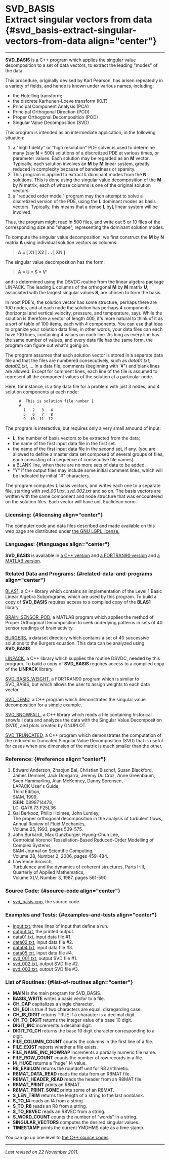 SVD\_BASIS\
Extract singular vectors from data {#svd_basis-extract-singular-vectors-from-data align="center"}
==================================

------------------------------------------------------------------------

**SVD\_BASIS** is a C++ program which applies the singular value
decomposition to a set of data vectors, to extract the leading "modes"
of the data.

This procedure, originally devised by Karl Pearson, has arisen
repeatedly in a variety of fields, and hence is known under various
names, including:

-   the Hotelling transform;
-   the discrete Karhunen-Loeve transform (KLT)
-   Principal Component Analysis (PCA)
-   Principal Orthogonal Direction (POD)
-   Proper Orthogonal Decomposition (POD)
-   Singular Value Decomposition (SVD)

This program is intended as an intermediate application, in the
following situation:

1.  a "high fidelity" or "high resolution" PDE solver is used to
    determine many (say **N** = 500) solutions of a discretized PDE at
    various times, or parameter values. Each solution may be regarded as
    an **M** vector. Typically, each solution involves an **M** by **M**
    linear system, greatly reduced in complexity because of bandedness
    or sparsity.
2.  This program is applied to extract **L** dominant modes from the
    **N** solutions. This is done using the singular value decomposition
    of the **M** by **N** matrix, each of whose columns is one of the
    original solution vectors.
3.  a "reduced order model" program may then attempt to solve a
    discretized version of the PDE, using the **L** dominant modes as
    basis vectors. Typically, this means that a dense **L** by**L**
    linear system will be involved.

Thus, the program might read in 500 files, and write out 5 or 10 files
of the corresponding size and "shape", representing the dominant
solution modes.

To compute the singular value decomposition, we first construct the
**M** by **N** matrix **A** using individual solution vectors as
columns:

> **A = \[ X1 | X2 | ... | XN \]**

The singular value decomposition has the form:

> **A = U \* S \* V'**

and is determined using the DSVDC routine from the linear algebra
package LINPACK. The leading **L** columns of the orthogonal **M** by
**M** matrix **U**, associated with the largest singular values **S**,
are chosen to form the basis.

In most PDE's, the solution vector has some structure; perhaps there are
100 nodes, and at each node the solution has perhaps 4 components
(horizontal and vertical velocity, pressure, and temperature, say).
While the solution is therefore a vector of length 400, it's more
natural to think of it as a sort of table of 100 items, each with 4
components. You can use that idea to organize your solution data files;
in other words, your data files can each have 100 lines, containing 4
values on each line. As long as every line has the same number of
values, and every data file has the same form, the program can figure
out what's going on.

The program assumes that each solution vector is stored in a separate
data file and that the files are numbered consecutively, such as
*data01.txt*, *data02,txt*, ... In a data file, comments (beginning with
'\#") and blank lines are allowed. Except for comment lines, each line
of the file is assumed to represent all the component values of the
solution at a particular node.

Here, for instance, is a tiny data file for a problem with just 3 nodes,
and 4 solution components at each node:

          #  This is solution file number 1
          #
            1   2   3   4
            5   6   7   8
            9  10  11  12
          

The program is interactive, but requires only a very small amound of
input:

-   **L**, the number of basis vectors to be extracted from the data;
-   the name of the first input data file in the first set.
-   the name of the first input data file in the second set, if any.
    (you are allowed to define a master data set composed of several
    groups of files, each consisting of a sequence of consecutive file
    names)
-   a BLANK line, when there are no more sets of data to be added.
-   "Y" if the output files may include some initial comment lines,
    which will be indicated by initial "\#" characters.

The program computes **L** basis vectors, and writes each one to a
separate file, starting with *svd\_001.txt*, *svd\_002.txt* and so on.
The basis vectors are written with the same component and node structure
that was encountered on the solution files. Each vector will have unit
Euclidean norm.

### Licensing: {#licensing align="center"}

The computer code and data files described and made available on this
web page are distributed under [the GNU LGPL
license.](../../txt/gnu_lgpl.txt)

### Languages: {#languages align="center"}

**SVD\_BASIS** is available in [a C++
version](../../master/svd_basis/svd_basis.md) and [a FORTRAN90
version](../../f_src/svd_basis/svd_basis.md) and [a MATLAB
version](../../m_src/svd_basis/svd_basis.md).

### Related Data and Programs: {#related-data-and-programs align="center"}

[BLAS1](../../master/blas1/blas1.md), a C++ library which contains an
implementation of the Level 1 Basic Linear Algebra Subprograms, which
are used by this program. To build a copy of **SVD\_BASIS** requires
access to a compiled copy of the **BLAS1** library.

[BRAIN\_SENSOR\_POD](../../m_src/brain_sensor_pod/brain_sensor_pod.md),
a MATLAB program which applies the method of Proper Orthogonal
Decomposition to seek underlying patterns in sets of 40 sensor readings
of brain activity.

[BURGERS](../../datasets/burgers/burgers.md), a dataset directory
which contains a set of 40 successive solutions to the Burgers equation.
This data can be analyzed using **SVD\_BASIS**.

[LINPACK](../../master/linpack/linpack.md), a C++ library which
supplies the routine DSVDC, needed by this program. To build a copy of
**SVD\_BASIS** requires access to a compiled copy of the **LINPACK**
library.

[SVD\_BASIS\_WEIGHT](../../f_src/svd_basis_weight/svd_basis_weight.md),
a FORTRAN90 program which is similar to SVD\_BASIS, but which allows the
user to assign weights to each data vector.

[SVD\_DEMO](../../master/svd_demo/svd_demo.md), a C++ program which
demonstrates the singular value decomposition for a simple example.

[SVD\_SNOWFALL](../../master/svd_snowfall/svd_snowfall.md), a C++
library which reads a file containing historical snowfall data and
analyzes the data with the Singular Value Decomposition (SVD), and plots
created by GNUPLOT.

[SVD\_TRUNCATED](../../master/svd_truncated/svd_truncated.md), a C++
program which demonstrates the computation of the reduced or truncated
Singular Value Decomposition (SVD) that is useful for cases when one
dimension of the matrix is much smaller than the other.

### Reference: {#reference align="center"}

1.  Edward Anderson, Zhaojun Bai, Christian Bischof, Susan Blackford,
    James Demmel, Jack Dongarra, Jeremy Du Croz, Anne Greenbaum, Sven
    Hammarling, Alan McKenney, Danny Sorensen,\
    LAPACK User's Guide,\
    Third Edition,\
    SIAM, 1999,\
    ISBN: 0898714478,\
    LC: QA76.73.F25L36
2.  Gal Berkooz, Philip Holmes, John Lumley,\
    The proper orthogonal decomposition in the analysis of turbulent
    flows,\
    Annual Review of Fluid Mechanics,\
    Volume 25, 1993, pages 539-575.
3.  John Burkardt, Max Gunzburger, Hyung-Chun Lee,\
    Centroidal Voronoi Tessellation-Based Reduced-Order Modelling of
    Complex Systems,\
    SIAM Journal on Scientific Computing,\
    Volume 28, Number 2, 2006, pages 459-484.
4.  Lawrence Sirovich,\
    Turbulence and the dynamics of coherent structures, Parts I-III,\
    Quarterly of Applied Mathematics,\
    Volume XLV, Number 3, 1987, pages 561-590.

### Source Code: {#source-code align="center"}

-   [svd\_basis.cpp](svd_basis.cpp), the source code.

### Examples and Tests: {#examples-and-tests align="center"}

-   [input.txt](input.txt), three lines of input that define a run.
-   [output.txt](output.txt), the printed output.
-   [data01.txt](data01.txt), input data file \#1.
-   [data02.txt](data02.txt), input data file \#2.
-   [data04.txt](data04.txt), input data file \#3.
-   [data05.txt](data05.txt), input data file \#4.
-   [svd\_001.txt](svd_001.txt), output SVD file \#1.
-   [svd\_002.txt](svd_002.txt), output SVD file \#2.
-   [svd\_003.txt](svd_003.txt), output SVD file \#3.

### List of Routines: {#list-of-routines align="center"}

-   **MAIN** is the main program for SVD\_BASIS.
-   **BASIS\_WRITE** writes a basis vector to a file.
-   **CH\_CAP** capitalizes a single character.
-   **CH\_EQI** is true if two characters are equal, disregarding case.
-   **CH\_IS\_DIGIT** returns TRUE if a character is a decimal digit.
-   **CH\_TO\_DIGIT** returns the integer value of a base 10 digit.
-   **DIGIT\_INC** increments a decimal digit.
-   **DIGIT\_TO\_CH** returns the base 10 digit character corresponding
    to a digit.
-   **FILE\_COLUMN\_COUNT** counts the columns in the first line of a
    file.
-   **FILE\_EXIST** reports whether a file exists.
-   **FILE\_NAME\_INC\_NOWRAP** increments a partially numeric file
    name.
-   **FILE\_ROW\_COUNT** counts the number of row records in a file.
-   **I4\_HUGE** returns a "huge" I4 value.
-   **R8\_EPSILON** returns the roundoff unit for R8 arithmetic.
-   **R8MAT\_DATA\_READ** reads the data from an R8MAT file.
-   **R8MAT\_HEADER\_READ** reads the header from an R8MAT file.
-   **R8MAT\_PRINT** prints an R8MAT.
-   **R8MAT\_PRINT\_SOME** prints some of an R8MAT.
-   **S\_LEN\_TRIM** returns the length of a string to the last
    nonblank.
-   **S\_TO\_I4** reads an I4 from a string.
-   **S\_TO\_R8** reads an R8 from a string.
-   **S\_TO\_R8VEC** reads an R8VEC from a string.
-   **S\_WORD\_COUNT** counts the number of "words" in a string.
-   **SINGULAR\_VECTORS** computes the desired singular values.
-   **TIMESTAMP** prints the current YMDHMS date as a time stamp.

You can go up one level to [the C++ source codes](../cpp_src.md).

------------------------------------------------------------------------

*Last revised on 22 November 2011.*
